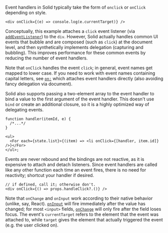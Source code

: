 <Title>on*</Title>

Event handlers in Solid typically take the form of `onclick` or `onClick` depending on style.

```tsx
<div onClick={(e) => console.log(e.currentTarget)} />
```

Conceptually, this example attaches a `click` event listener (via [`addEventListener`](https://developer.mozilla.org/en-US/docs/Web/API/EventTarget/addEventListener)) to the `div`. However, Solid actually handles common UI events that bubble and are composed (such as `click`) at the document level, and then synthetically implements delegation (capturing and bubbling). This improves performance for these common events by reducing the number of event handlers.

Note that `onClick` handles the event `click`; in general, event names get mapped to lower case. If you need to work with event names containing capital letters, see [`on:`](/references/api-reference/special-jsx-attributes/on_-and-oncapture_) which attaches event handlers directly (also avoiding fancy delegation via document).

Solid also supports passing a two-element array to the event handler to bind a value to the first argument of the event handler. This doesn't use `bind` or create an additional closure, so it is a highly optimized way of delegating events.

```tsx
function handler(itemId, e) {
  /*...*/
}

<ul>
  <For each={state.list}>{(item) => <li onClick={[handler, item.id]} />}</For>
</ul>;
```

Events are never rebound and the bindings are not reactive, as it is expensive to attach and detach listeners. Since event handlers are called like any other function each time an event fires, there is no need for reactivity; shortcut your handler if desired.

```tsx
// if defined, call it; otherwise don't.
<div onClick={() => props.handleClick?.()} />
```

Note that `onChange` and `onInput` work according to their native behavior (unlike, say, React). [`onInput`](https://developer.mozilla.org/en-US/docs/Web/API/HTMLElement/input_event) will fire immediately after the value has changed; for most `<input>` fields, [`onChange`](https://developer.mozilla.org/en-US/docs/Web/API/HTMLElement/change_event) will only fire after the field loses focus. The event's `currentTarget` refers to the element that the event was attached to, while `target` gives the element that actually triggered the event (e.g. the user clicked on).
